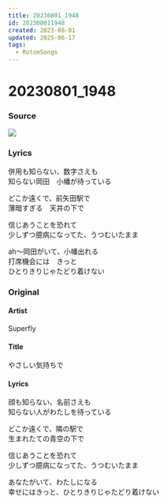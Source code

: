 ```yaml
---
title: 20230801_1948
id: 202308011948
created: 2023-08-01
updated: 2025-06-17
tags:
  - RotomSongs
---
```

# 20230801_1948

### Source

![](https://x.com/Starlystrongest/status/1686327926420299776)

### Lyrics

併用も知らない、数字さえも  
知らない岡田　小幡が待っている  

どこか遠くで、前矢田駅で  
薄暗すぎる　天井の下で  

信じあうことを恐れて  
少しずつ臆病になってた、うつむいたまま  

ah〜岡田がいて、小幡出れる  
打席機会には　きっと  
ひとりきりじゃたどり着けない  

### Original

#### Artist
Superfly

#### Title
やさしい気持ちで

#### Lyrics
顔も知らない、名前さえも  
知らない人がわたしを待っている  
  
どこか遠くで、隣の駅で  
生まれたての青空の下で  
  
信じあうことを恐れて  
少しずつ臆病になってた、うつむいたまま  
  
あなたがいて、わたしになる  
幸せにはきっと、ひとりきりじゃたどり着けない 


